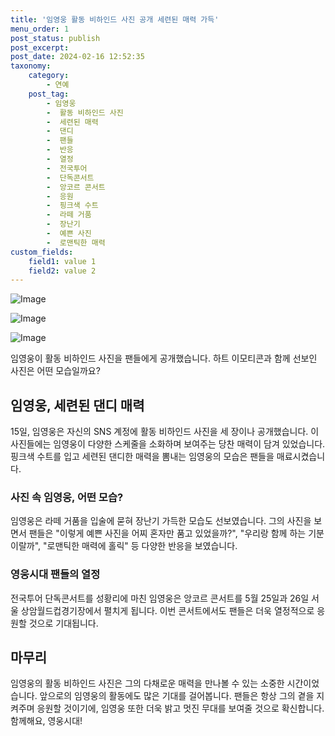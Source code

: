 ```yaml
---
title: '임영웅 활동 비하인드 사진 공개 세련된 매력 가득'
menu_order: 1
post_status: publish
post_excerpt: 
post_date: 2024-02-16 12:52:35
taxonomy:
    category:
        - 연예
    post_tag:
        - 임영웅
        -  활동 비하인드 사진
        -  세련된 매력
        -  댄디
        -  팬들
        -  반응
        -  열정
        -  전국투어
        -  단독콘서트
        -  앙코르 콘서트
        -  응원
        -  핑크색 수트
        -  라떼 거품
        -  장난기
        -  예쁜 사진
        -  로맨틱한 매력
custom_fields:
    field1: value 1
    field2: value 2
---
```


![Image](https://ssl.pstatic.net/mimgnews/image/108/2024/02/15/0003215043_001_20240215181201210.jpg?type=w540)

![Image](https://mimgnews.pstatic.net/image/108/2024/02/15/0003215043_002_20240215181201432.jpg?type=w540)

![Image](https://ssl.pstatic.net/mimgnews/image/108/2024/02/15/0003215043_003_20240215181201583.jpg?type=w540)

임영웅이 활동 비하인드 사진을 팬들에게 공개했습니다. 하트 이모티콘과 함께 선보인 사진은 어떤 모습일까요?
## 임영웅, 세련된 댄디 매력
15일, 임영웅은 자신의 SNS 계정에 활동 비하인드 사진을 세 장이나 공개했습니다. 이 사진들에는 임영웅이 다양한 스케줄을 소화하며 보여주는 당찬 매력이 담겨 있었습니다. 핑크색 수트를 입고 세련된 댄디한 매력을 뽐내는 임영웅의 모습은 팬들을 매료시켰습니다.
### 사진 속 임영웅, 어떤 모습?
임영웅은 라떼 거품을 입술에 묻혀 장난기 가득한 모습도 선보였습니다. 그의 사진을 보면서 팬들은 "이렇게 예쁜 사진을 어찌 혼자만 품고 있었을까?", "우리랑 함께 하는 기분이랄까", "로맨틱한 매력에 홀릭" 등 다양한 반응을 보였습니다.
### 영웅시대 팬들의 열정
전국투어 단독콘서트를 성황리에 마친 임영웅은 앙코르 콘서트를 5월 25일과 26일 서울 상암월드컵경기장에서 펼치게 됩니다. 이번 콘서트에서도 팬들은 더욱 열정적으로 응원할 것으로 기대됩니다.
## 마무리
임영웅의 활동 비하인드 사진은 그의 다채로운 매력을 만나볼 수 있는 소중한 시간이었습니다. 앞으로의 임영웅의 활동에도 많은 기대를 걸어봅니다. 팬들은 항상 그의 곁을 지켜주며 응원할 것이기에, 임영웅 또한 더욱 밝고 멋진 무대를 보여줄 것으로 확신합니다. 함께해요, 영웅시대!
